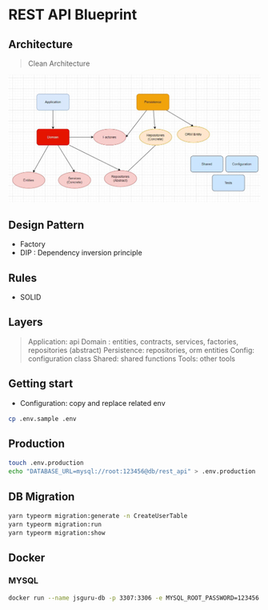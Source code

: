 # REST API Blueprint

## Architecture

> Clean Architecture

![document](./documents/architecture.jpg)

## Design Pattern

- Factory
- DIP : Dependency inversion principle

## Rules

- SOLID

## Layers

> Application: api
> Domain : entities, contracts, services, factories, repositories (abstract)
> Persistence: repositories, orm entities
> Config: configuration class
> Shared: shared functions
> Tools: other tools

## Getting start

- Configuration: copy and replace related env

```bash
cp .env.sample .env
```

## Production

```bash
touch .env.production
echo "DATABASE_URL=mysql://root:123456@db/rest_api" > .env.production
```

## DB Migration

```bash
yarn typeorm migration:generate -n CreateUserTable
yarn typeorm migration:run
yarn typeorm migration:show
```

## Docker

### MYSQL

```bash
docker run --name jsguru-db -p 3307:3306 -e MYSQL_ROOT_PASSWORD=123456 -e MYSQL_DATABASE=rest-api -e MYSQL_USER=jsguru -e MYSQL_PASSWORD=123456 mysql:8.0.28 --character-set-server=utf8mb4 --collation-server=utf8mb4_unicode_ci
```
